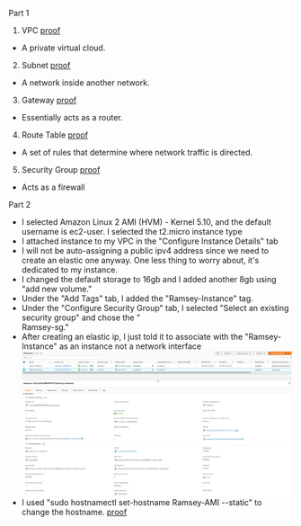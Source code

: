 Part 1
1. VPC [ proof ](/Projects/Project02/VPCCreated.PNG)
 - A private virtual cloud. 
2. Subnet [ proof ](/Projects/Project02/SubnetCreated.PNG)
 - A network inside another network.
3. Gateway [ proof ](/Projects/Project02/InternetGWCreated.PNG)
 - Essentially acts as a router.
4. Route Table [ proof ](/Projects/Project02/RouteTableCreated.PNG)
 - A set of rules that determine where network traffic is directed.
5. Security Group [ proof ](/Projects/Project02/SecurityGroupCreated.PNG)
 - Acts as a firewall


Part 2
  - I selected Amazon Linux 2 AMI (HVM) - Kernel 5.10, and the default username is ec2-user. I selected the t2.micro instance type
  - I attached instance to my VPC in the "Configure Instance Details" tab
  - I will not be auto-assigning a public ipv4 address since we need to create an elastic one anyway. One less thing to worry about, it's dedicated to my instance.
  - I changed the default storage to 16gb and I added another 8gb using "add new volume." 
  - Under the "Add Tags" tab, I added the "Ramsey-Instance" tag.
  - Under the "Configure Security Group" tab, I selected "Select an existing security group" and chose the "	
Ramsey-sg."
  - After creating an elastic ip, I just told it to associate with the "Ramsey-Instance" as an instance not a network interface ![ proof ](/Projects/Project02/FinishedInstance.PNG)
  - I used "sudo hostnamectl set-hostname Ramsey-AMI --static" to change the hostname. [ proof ](/Projects/Project02/HostName.PNG)
